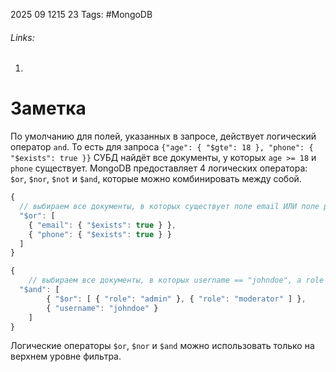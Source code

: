 2025 09 1215 23
Tags: #MongoDB 
###### Links: 
1) 
# Заметка
По умолчанию для полей, указанных в запросе, действует логический оператор `and`. То есть для запроса `{"age": { "$gte": 18 }, "phone": { "$exists": true }}` СУБД найдёт все документы, у которых `age >= 18` и `phone` существует.
MongoDB предоставляет 4 логических оператора: `$or`, `$nor`, `$not` и `$and`, которые можно комбинировать между собой.
```ts
{
  // выбираем все документы, в которых существует поле email ИЛИ поле phone
  "$or": [
    { "email": { "$exists": true } },
    { "phone": { "$exists": true } }
  ]
}
```
```ts
{
    // выбираем все документы, в которых username == "johndoe", а role или "admin", или "moderator"
  "$and": [
        { "$or": [ { "role": "admin" }, { "role": "moderator" ] },
        { "username": "johndoe" }
    ]
}
```
Логические операторы `$or`, `$nor` и `$and` можно использовать только на верхнем уровне фильтра.